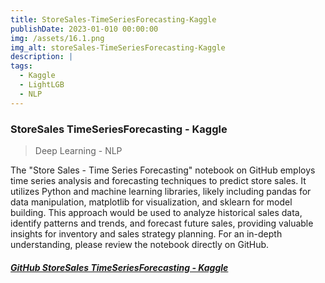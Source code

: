 ```yaml
---
title: StoreSales-TimeSeriesForecasting-Kaggle
publishDate: 2023-01-010 00:00:00
img: /assets/16.1.png
img_alt: storeSales-TimeSeriesForecasting-Kaggle
description: |
tags:
  - Kaggle
  - LightLGB  
  - NLP 
---
```

### StoreSales TimeSeriesForecasting - Kaggle
> Deep Learning - NLP 

The "Store Sales - Time Series Forecasting" notebook on GitHub employs time series analysis and forecasting techniques to predict store sales. It utilizes Python and machine learning libraries, likely including pandas for data manipulation, matplotlib for visualization, and sklearn for model building. This approach would be used to analyze historical sales data, identify patterns and trends, and forecast future sales, providing valuable insights for inventory and sales strategy planning. For an in-depth understanding, please review the notebook directly on GitHub.



##### <a href="https://github.com/Ivo196/storeSales-TimeSeriesForecasting-Kaggle" target="_blank">GitHub StoreSales TimeSeriesForecasting - Kaggle</a>

